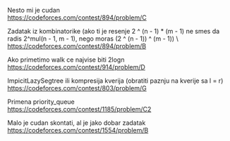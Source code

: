 Nesto mi je cudan     \
https://codeforces.com/contest/894/problem/C

Zadatak iz kombinatorike (ako ti je resenje 2 ^ (n - 1) * (m - 1) ne smes da radis 2^mul(n - 1, m - 1), nego moras (2 ^ (n - 1)) ^ (m - 1))      \ 
https://codeforces.com/contest/894/problem/B

Ako primetimo walk ce najvise biti 2logn      \
https://codeforces.com/contest/914/problem/D 

ImpicitLazySegtree ili kompresija kverija (obratiti paznju na kverije sa l = r)     \
https://codeforces.com/contest/803/problem/G

Primena priority_queue       \
https://codeforces.com/contest/1185/problem/C2

Malo je cudan skontati, al je jako dobar zadatak    \
https://codeforces.com/contest/1554/problem/B
